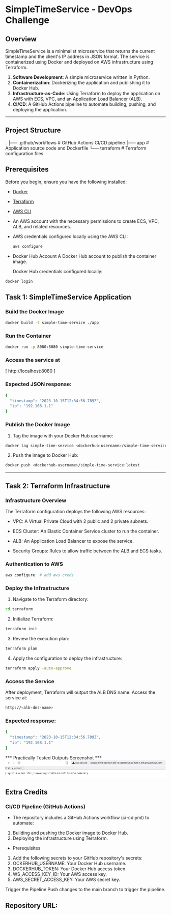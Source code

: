 # SimpleTimeService - DevOps Challenge

## Overview

SimpleTimeService is a minimalist microservice that returns the current timestamp and the client's IP address in JSON format. The service is containerized using Docker and deployed on AWS infrastructure using Terraform.

1. **Software Development**: A simple microservice written in Python.
2. **Containerization**: Dockerizing the application and publishing it to Docker Hub.
3. **Infrastructure-as-Code**: Using Terraform to deploy the application on AWS with ECS, VPC, and an Application Load Balancer (ALB).
4. **CI/CD**: A GitHub Actions pipeline to automate building, pushing, and deploying the application.

---

## Project Structure
.
├── .github/workflows # GitHub Actions CI/CD pipeline
├── app        # Application source code and Dockerfile
└── terraform  # Terraform configuration files



## Prerequisites
Before you begin, ensure you have the following installed:
- [Docker](https://docs.docker.com/get-docker/)
- [Terraform](https://developer.hashicorp.com/terraform/downloads)
- [AWS CLI](https://aws.amazon.com/cli/)
- An AWS account with the necessary permissions to create ECS, VPC, ALB, and related resources.
- AWS credentials configured locally using the AWS CLI:
  ```bash
  aws configure

- Docker Hub Account
  A Docker Hub account to publish the container image.

  Docker Hub credentials configured locally:

```sh
docker login
```

## Task 1: SimpleTimeService Application

### Build the Docker Image
```sh
docker build -t simple-time-service ./app
```

### Run the Container
```sh
docker run -p 8080:8080 simple-time-service
```
### Access the service at
[ http://localhost:8080 ]

### Expected JSON response:

```sh
{
  "timestamp": "2023-10-15T12:34:56.789Z",
  "ip": "192.168.1.1"
}
```

### Publish the Docker Image
1. Tag the image with your Docker Hub username:

```sh
docker tag simple-time-service <dockerhub-username>/simple-time-service:latest
```

2. Push the image to Docker Hub:

```sh
docker push <dockerhub-username>/simple-time-service:latest
```
------------------------------------------------------------------------------------

## Task 2: Terraform Infrastructure

### Infrastructure Overview
The Terraform configuration deploys the following AWS resources:

 - VPC: A Virtual Private Cloud with 2 public and 2 private subnets.

 - ECS Cluster: An Elastic Container Service cluster to run the container.

 - ALB: An Application Load Balancer to expose the service.

 - Security Groups: Rules to allow traffic between the ALB and ECS tasks.

### Authentication to AWS

```sh
aws configure  # add aws creds
```

### Deploy the Infrastructure

1. Navigate to the Terraform directory:
```sh
cd terraform
```
2. Initialize Terraform:
```sh
terraform init
```
3. Review the execution plan:
```sh
terraform plan
```
4. Apply the configuration to deploy the infrastructure:
```sh
terraform apply -auto-approve
```

### Access the Service
After deployment, Terraform will output the ALB DNS name. Access the service at:

```sh
http://<alb-dns-name>
```
### Expected response:

```sh
{
  "timestamp": "2023-10-15T12:34:56.789Z",
  "ip": "192.168.1.1"
}
```
*** Practically Tested Outputs Screenshot ***
![Application Output](./devops-challenge-senior.png)


## Extra Credits

### CI/CD Pipeline (GitHub Actions)
- The repository includes a GitHub Actions workflow (ci-cd.yml) to automate:
 1. Building and pushing the Docker image to Docker Hub.
 2. Deploying the infrastructure using Terraform.

- Prerequisites
 1. Add the following secrets to your GitHub repository's secrets:
 2. OCKERHUB_USERNAME: Your Docker Hub username.
 3. DOCKERHUB_TOKEN: Your Docker Hub access token.
 4. WS_ACCESS_KEY_ID: Your AWS access key.
 5. AWS_SECRET_ACCESS_KEY: Your AWS secret key.

Trigger the Pipeline
Push changes to the main branch to trigger the pipeline.

## Repository URL: 
  






